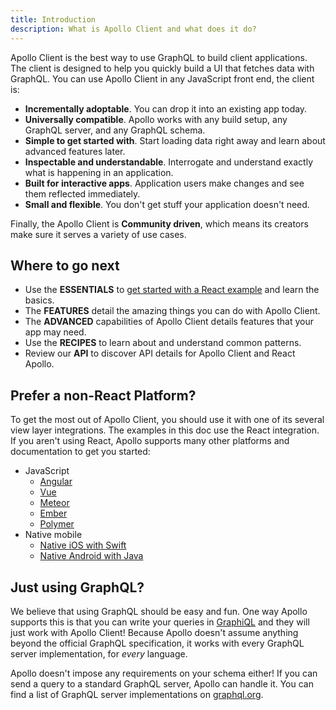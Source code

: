 ```yaml
---
title: Introduction
description: What is Apollo Client and what does it do?
---
```


Apollo Client is the best way to use GraphQL to build client applications. The client is designed to help you quickly build a UI that fetches data with GraphQL. You can use  Apollo Client in any JavaScript front end, the client is:

- **Incrementally adoptable**. You can drop it into an existing app today.
-  **Universally compatible**. Apollo works with any build setup, any GraphQL server, and any GraphQL schema.
- **Simple to get started with**. Start loading data right away and learn about advanced features later.
- **Inspectable and understandable**. Interrogate and understand exactly what is happening in an application.
- **Built for interactive apps**. Application users make changes and see them reflected immediately.
- **Small and flexible**. You don't get stuff your application doesn't need.

Finally, the Apollo Client is **Community driven**, which means its creators make sure it serves a variety of use cases.

<h2 title="Where to go next" id="starting">Where to go next</h2>

- Use the **ESSENTIALS** to [get started with a React example](./essentials/get-started.html) and learn the basics.
- The **FEATURES** detail the amazing things you can do with Apollo Client.
- The **ADVANCED** capabilities of Apollo Client details features that your app may need.
- Use the **RECIPES** to learn about and understand common patterns.
- Review our **API** to discover API details for Apollo Client and React Apollo.


<h2 id="other-platforms" title="Prefer a non-React Platform?">Prefer a non-React Platform?</h2>

To get the most out of Apollo Client, you should use it with one of its several
view layer integrations. The examples in this doc use the React integration. If
you aren't using React, Apollo supports many other platforms and documentation
to get you started:

- JavaScript
  - [Angular](/docs/angular)
  - [Vue](./integrations.html#vue)
  - [Meteor](./recipes/meteor.html)
  - [Ember](./integrations.html#ember)
  - [Polymer](./integrations.html#polymer)
- Native mobile
  - [Native iOS with Swift](/docs/ios)
  - [Native Android with Java](https://github.com/apollographql/apollo-android)

<h2 id="graphql-servers">Just using GraphQL?</h2>

We believe that using GraphQL should be easy and fun. One way Apollo supports
this is that you can write your queries in
[GraphiQL](https://github.com/graphql/graphiql) and they will just work with
Apollo Client! Because Apollo doesn't assume anything beyond the official
GraphQL specification, it works with every GraphQL server implementation, for
*every* language.

Apollo doesn't impose any requirements on your schema either! If you can send a
query to a standard GraphQL server, Apollo can handle it. You can find a list of
GraphQL server implementations on
[graphql.org](http://graphql.org/code/#server-libraries).
